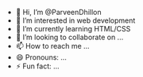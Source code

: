- 👋 Hi, I’m @ParveenDhillon
- 👀 I’m interested in web development 
- 🌱 I’m currently learning  HTML/CSS
- 💞️ I’m looking to collaborate on ...
- 📫 How to reach me ...
- 😄 Pronouns: ...
- ⚡ Fun fact: ...

<!---
ParveenDhillon/ParveenDhillon is a ✨ special ✨ repository because its `README.md` (this file) appears on your GitHub profile.
You can click the Preview link to take a look at your changes.
--->
